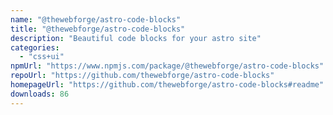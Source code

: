 ```yaml
---
name: "@thewebforge/astro-code-blocks"
title: "@thewebforge/astro-code-blocks"
description: "Beautiful code blocks for your astro site"
categories:
  - "css+ui"
npmUrl: "https://www.npmjs.com/package/@thewebforge/astro-code-blocks"
repoUrl: "https://github.com/thewebforge/astro-code-blocks"
homepageUrl: "https://github.com/thewebforge/astro-code-blocks#readme"
downloads: 86
---
```

